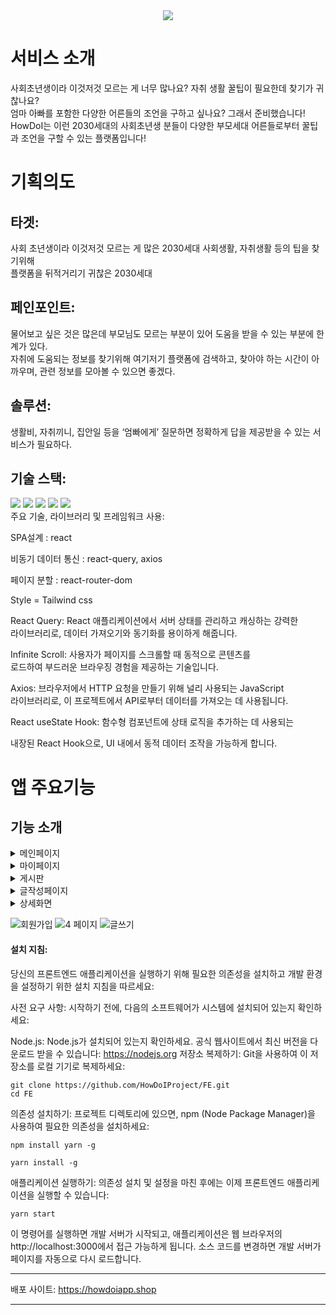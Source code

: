 
<div align="center">
<img src="https://capsule-render.vercel.app/api?type=waving&color=auto&height=200&section=header&text=HowDoI&fontSize=90" />
</div>

<div>
	  
  # 서비스 소개
  
사회초년생이라 이것저것 모르는 게 너무 많나요?
자취 생활 꿀팁이 필요한데 찾기가 귀찮나요?
</br>
엄마 아빠를 포함한 다양한 어른들의 조언을 구하고 싶나요?
그래서 준비했습니다!
</br>
HowDoI는 이런 2030세대의 사회초년생 분들이 다양한 부모세대
어른들로부터 꿀팁과 조언을 구할 수 있는 플랫폼입니다!
</p>
</div>
 

<div>
	
# 기획의도 

 
## 타겟:
사회 초년생이라 이것저것 모르는 게 많은 2030세대
사회생활, 자취생활 등의 팁을 찾기위해 
</br>
플랫폼을 뒤적거리기 귀찮은 2030세대
</div>

<div>
	
## 페인포인트:
물어보고 싶은 것은 많은데 부모님도 모르는 부분이 있어 
도움을 받을 수 있는 부분에 한계가 있다.
</br>
자취에 도움되는 정보를 찾기위해 여기저기 플랫폼에 검색하고, 찾아야 하는 시간이
아까우며, 관련 정보를 모아볼 수 있으면 좋겠다.
</div>

<div>
	
## 솔루션:
생활비, 자취끼니, 집안일 등을 ‘엄빠에게’ 질문하면 정확하게 답을 제공받을 수 있는 서비스가 필요하다.

</div>



## 기술 스택:

<div >
	<img src="https://img.shields.io/badge/HTML5-E34F26?style=flat&logo=HTML5&logoColor=white" />
	<img src="https://img.shields.io/badge/CSS3-1572B6?style=flat&logo=CSS3&logoColor=white" />
  <img src="https://img.shields.io/badge/React-61DAFB?style=flat&logo=React&logoColor=white"/>
  <img src="https://img.shields.io/badge/Tailwindcss-06B6D4?style=flat&logo=tailwindcss&logoColor=white"/>
    <img src="https://img.shields.io/badge/ReactQuery-FF4154?style=flat&logo=ReactQuery&logoColor=white"/>
</div>





<div>
주요 기술, 라이브러리 및 프레임워크 사용:

SPA설계 : react

비동기 데이터 통신 : react-query, axios

페이지 분할 : react-router-dom

Style = Tailwind css 

React Query: React 애플리케이션에서 서버 상태를 관리하고 캐싱하는 강력한
</br>
라이브러리로, 데이터 가져오기와 동기화를 용이하게 해줍니다.
</br>

Infinite Scroll: 사용자가 페이지를 스크롤할 때 동적으로 콘텐츠를 
</br>
로드하여 부드러운 브라우징 경험을 제공하는 기술입니다.
</br>

Axios: 브라우저에서 HTTP 요청을 만들기 위해 널리 사용되는 JavaScript 
</br>
라이브러리로, 이 프로젝트에서 API로부터 데이터를 가져오는 데 사용됩니다.
</br>

React useState Hook: 함수형 컴포넌트에 상태 로직을 추가하는 데 사용되는 
</br>

내장된 React Hook으로, UI 내에서 동적 데이터 조작을 가능하게 합니다.
</br>

</div>


<div>
	
# 앱 주요기능 

## 기능 소개

<details>
<summary> 메인페이지</summary>

####  많은 도움됐어요를 받은 글 top5, 실시간 글 보기를 볼 수 있습니다.
####  본인이 회원가입 때 작성한 정보를 바탕으로, 본인을 위한 추천글을 볼 수 있습니다.
####  원하는 글을 검색해서 볼 수 있습니다.
####  엄빠회원의 경우, 본인이 작성한 글 갯수, 댓글 갯수, 도움됐어요 갯수를 막대그래프 형식으로 볼 수 있습니다.
####  스크랩 아이콘을 클릭하면, 본인이 스크랩한 글을 볼 수 있고, 스크랩 전체 취소도 할 수 있습니다.

</details>

<details>
<summary> 마이페이지</summary>
  
####  본인이 작성한 글, 작성한 댓글, 채택된 댓글 내역을 볼 수 있습니다. 
####  본인이 작성한 글을 수정하고 삭제할 수 있습니다. 
####  엄빠회원의 경우, 본인이 작성한 글 갯수, 댓글 갯수, 도움됐어요 갯수를 막대그래프 형식으로 볼 수 있습니다. 

</details>

<details>
<summary> 게시판</summary>

#### 전체 글을 카테고리별(생활비, 자취끼니, 집안일) & 질문글(강아지회원글)/꿀팁글(엄빠회원글)별로 필터링해서 조회할 수 있습니다. 
####  조회순으로 인기글을 볼 수 있습니다. 
#### 글에 좋아요, 스크랩을 할 수 있습니다. 

</details>

<details>
<summary> 글작성페이지 </summary>
  
####  글의 카테고리(생활비, 자취끼니, 집안일 중 하나)를 설정하여 글의 제목, 내용을 필수적으로 작성하고, 이미지도 올릴 수 있습니다. 
####  글 작성자가 강아지회원이면 질문글, 엄빠회원이면 꿀팁글로 자동설정됩니다. 

</details>

<details>
<summary> 상세화면</summary>

####  글을 좋아요하거나 스크랩할 수 있습니다. 
####  글에 댓글 작성 시 댓글 내용과 함께 이미지를 올릴 수 있고, 본인이 작성한 댓글 수정&삭제가 가능합니다. 
####  글 작성자는 본인 글에 달린 댓글 중에서 채택을 할 수 있습니다. 댓글 채택 후 취소가 불가능합니다. 
####  채택된 댓글은 모두 다 볼 수 있습니다. 

</details>

![회원가입](https://github.com/HowDoIProject/FE/assets/115998794/e673b358-802f-4524-bd6f-9108d17e7749) 
![4 페이지](https://github.com/HowDoIProject/FE/assets/115998794/d9290dd1-c140-4851-a813-a634aff2e51f)
![글쓰기](https://github.com/HowDoIProject/FE/assets/115998794/4c9639fe-b69a-4206-ba8c-78808defa73c)


</div>


<h4>
    설치 지침:
  </h4>

당신의 프론트엔드 애플리케이션을 실행하기 위해 필요한 의존성을 설치하고 개발 환경을 설정하기 위한 설치 지침을 따르세요:

사전 요구 사항:
시작하기 전에, 다음의 소프트웨어가 시스템에 설치되어 있는지 확인하세요:

Node.js: Node.js가 설치되어 있는지 확인하세요. 공식 웹사이트에서 최신 버전을 다운로드 받을 수 있습니다: https://nodejs.org
저장소 복제하기:
Git을 사용하여 이 저장소를 로컬 기기로 복제하세요:

   ```
   git clone https://github.com/HowDoIProject/FE.git
   cd FE
   ```

의존성 설치하기:
프로젝트 디렉토리에 있으면, npm (Node Package Manager)을 사용하여 필요한 의존성을 설치하세요:
   ```
   npm install yarn -g
   ```
   ```
   yarn install -g
   ```

애플리케이션 실행하기:
의존성 설치 및 설정을 마친 후에는 이제 프론트엔드 애플리케이션을 실행할 수 있습니다:

   ```
   yarn start
   ```

이 명령어를 실행하면 개발 서버가 시작되고, 애플리케이션은 웹 브라우저의 http://localhost:3000에서 접근 가능하게 됩니다. 
소스 코드를 변경하면 개발 서버가 페이지를 자동으로 다시 로드합니다.

</div>

-----------------------------------------------------------------------------------------------------------------

배포 사이트: https://howdoiapp.shop

-----------------------------------------------------------------------------------------------------------------


